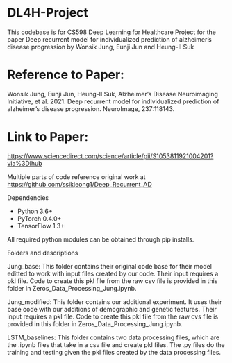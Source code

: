 # DL4H-Project
 
This codebase is for CS598 Deep Learning for Healthcare Project for the paper Deep recurrent model for individualized prediction of alzheimer’s disease progression by Wonsik Jung, Eunji Jun and Heung-Il Suk

# Reference to Paper:

Wonsik Jung, Eunji Jun, Heung-Il Suk, Alzheimer’s Disease Neuroimaging Initiative, et al. 2021. Deep recurrent model for individualized prediction of alzheimer’s disease progression. NeuroImage, 237:118143.

# Link to Paper:
https://www.sciencedirect.com/science/article/pii/S1053811921004201?via%3Dihub 

Multiple parts of code reference original work at https://github.com/ssikjeong1/Deep_Recurrent_AD

Dependencies

* Python 3.6+
* PyTorch 0.4.0+
* TensorFlow 1.3+ 

All required python modules can be obtained through pip installs.

Folders and descriptions

Jung_base: This folder contains their original code base for their model editted to work with input files created by our code. Their input requires a pkl file. Code to create this pkl file from the raw csv file is provided in this folder in Zeros_Data_Processing_Jung.ipynb.   

Jung_modified: This folder contains our additional experiment. It uses their base code with our additions of demographic and genetic features. Their input requires a pkl file. Code to create this pkl file from the raw cvs file is provided in this folder in Zeros_Data_Processing_Jung.ipynb.  

LSTM_baselines: This folder contains two data processing files, which are the .ipynb files that take in a csv file and create pkl files. The .py files do the training and testing given the pkl files created by the data processing files. 

